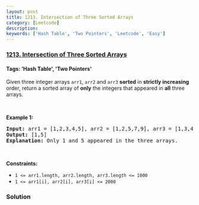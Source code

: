 ```yaml
---
layout: post
title: 1213. Intersection of Three Sorted Arrays
category: [Leetcode]
description: 
keywords: ['Hash Table', 'Two Pointers', 'Leetcode', 'Easy']
---
```

### [1213. Intersection of Three Sorted Arrays](https://leetcode.com/problems/intersection-of-three-sorted-arrays)

#### Tags: 'Hash Table', 'Two Pointers'

<div class="content__u3I1 question-content__JfgR"><div><p>Given three integer arrays <code>arr1</code>, <code>arr2</code> and <code>arr3</code> <strong>sorted</strong> in <strong>strictly increasing</strong> order, return a sorted array of <strong>only</strong> the integers that appeared in <strong>all</strong> three arrays.</p>
<p> </p>
<p><strong>Example 1:</strong></p>
<pre><strong>Input:</strong> arr1 = [1,2,3,4,5], arr2 = [1,2,5,7,9], arr3 = [1,3,4,5,8]
<strong>Output:</strong> [1,5]
<strong>Explanation: </strong>Only 1 and 5 appeared in the three arrays.
</pre>
<p> </p>
<p><strong>Constraints:</strong></p>
<ul>
<li><code>1 &lt;= arr1.length, arr2.length, arr3.length &lt;= 1000</code></li>
<li><code>1 &lt;= arr1[i], arr2[i], arr3[i] &lt;= 2000</code></li>
</ul>
</div></div>

### Solution
